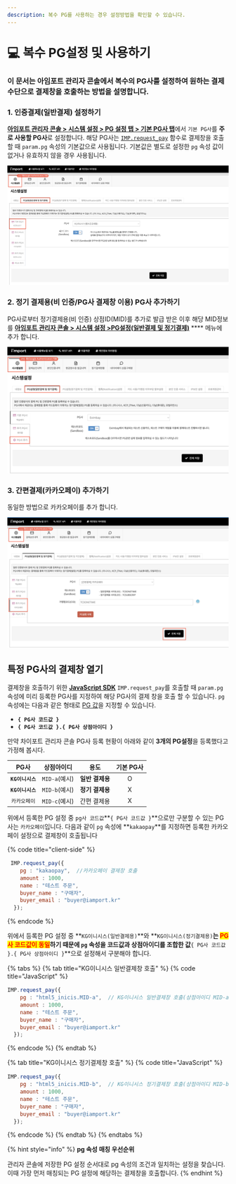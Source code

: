 ```yaml
---
description: 복수 PG를 사용하는 경우 설정방법을 확인할 수 있습니다.
---
```


# 💻 복수 PG설정 및 사용하기

### 이 문서는 아임포트 관리자 콘솔에서 복수의 PG사를 설정하여 원하는 결제 수단으로 결제창을 호출하는 방법을 설명합니다.

### 1. 인증결제(일반결제) 설정하기

[**아임포트 관리자 콘솔 > 시스템 설정 > PG 설정 탭 > 기본 PG사 탭**](https://admin.iamport.kr/settings#tab\_pg)에서 `기본 PG사`를 **주로 사용할 PG사**로 설정합니다. 해당 PG사는 [`IMP.request_pay`](../sdk/javascript-sdk/) 함수로 결제창을 호출할 때 `param.pg` 속성의 기본값으로 사용됩니다. 기본값은 별도로 설정한 `pg` 속성 값이 없거나 유효하지 않을 경우 사용됩니다.

![인증결제(일반결제) 설정하기](<../.gitbook/assets/image (5) (1) (1) (1) (1) (1).png>)

### 2. 정기 결제용(비 인증/**PG사 결제창 이용**) PG사 추가하기

PG사로부터 정기결제용(비 인증) 상점ID(MID)를 추가로 발급 받은 이후 해당 MID정보를 [**아임포트 관리자 콘솔 > 시스템 설정 >PG설정(일반결제 및 정기결제)**](https://admin.iamport.kr/settings#tab\_pg) **** 메뉴에 추가 합니다.

![새로운 PG사 추가 화면](<../.gitbook/assets/image (10) (1) (1) (1) (1).png>)

### 3. **간편결제(카카오페이) 추가하기**

동일한 방법으로 카카오페이를 추가 합니다.

![간편결제 카카오페이 등록 예시](<../.gitbook/assets/image (14) (1) (1) (1) (1).png>)

## 특정 PG사의 결제창 열기 <a href="#pg" id="pg"></a>

결제창을 호출하기 위한 [**JavaScript SDK**](../sdk/javascript-sdk/) `IMP.request_pay`를 호출할 때 `param.pg` 속성에 미리 등록한 PG사를 지정하여 해당 PG사의 결제 창을 호출 할 수 있습니다. `pg` 속성에는 다음과 같은 형태로 [PG 값](https://docs.iamport.kr/sdk/javascript-sdk?lang=ko#request\_pay-pg)을 지정할 수 있습니다.

* **`{ PG사 코드값 }`**
* **`{ PG사 코드값 }.{ PG사 상점아이디 }`**

만약 차이포트 관리자 콘솔 PG사 등록 현황이 아래와 같이 **3개의 PG설정**을 등록했다고 가정해 봅시다.

|      PG사     |    상점아이디    |     용도     | 기본 PG사 |
| :----------: | :---------: | :--------: | :----: |
| **`KG이니시스`** | `MID-a`(예시) | **일반 결제용** |    O   |
| **`KG이니시스`** | `MID-b`(예시) | **정기 결제용** |    X   |
|    `카카오페이`   | `MID-c`(예시) |   간편 결제용   |    X   |

위에서 등록한 PG 설정 중 `pg사 코드값`**`{ PG사 코드값 }`**으로만 구분할 수 있는 PG사는 `카카오페이`입니다. 다음과 같이 `pg` 속성에 **`kakaopay`**를 지정하면 등록한 카카오페이 설정으로 결제창이 호출됩니다

{% code title="client-side" %}
```javascript
 IMP.request_pay({
    pg : "kakaopay",  //카카오페이 결제창 호출
    amount : 1000,
    name : "테스트 주문",
    buyer_name : "구매자",
    buyer_email : "buyer@iamport.kr"
  });
```
{% endcode %}

위에서 등록한 PG 설정 중 **`KG이니시스(일반결제용)`**와 **`KG이니시스(정기결제용)`**는 <mark style="color:red;">**PG사 코드값이 동일**</mark>하기 때문에 `pg` 속성을 코드값과 상점아이디를 조합한 값**`{ PG사 코드값 }.{ PG사 상점아이디 }`**으로 설정해서 구분해야 합니다.

{% tabs %}
{% tab title="KG이니시스 일반결제창 호출" %}
{% code title="JavaScript" %}
```javascript
IMP.request_pay({
    pg : "html5_inicis.MID-a",  // KG이니시스 일반결제창 호출(상점아이디 MID-a 적용)
    amount : 1000,
    name : "테스트 주문",
    buyer_name : "구매자",
    buyer_email : "buyer@iamport.kr"
  });
```
{% endcode %}
{% endtab %}

{% tab title="KG이니시스 정기결제창 호출" %}
{% code title="JavaScript" %}
```javascript
IMP.request_pay({
    pg : "html5_inicis.MID-b",  // KG이니시스 정기결제창 호출(상점아이디 MID-b 적용)
    amount : 1000,
    name : "테스트 주문",
    buyer_name : "구매자",
    buyer_email : "buyer@iamport.kr"
  });
```
{% endcode %}
{% endtab %}
{% endtabs %}

{% hint style="info" %}
**pg 속성 매칭 우선순위**

관리자 콘솔에 저장한 PG 설정 순서대로 pg 속성의 조건과 일치하는 설정을 찾습니다. 이때 가장 먼저 매칭되는 PG 설정에 해당하는 결제창을 호출합니다.
{% endhint %}
